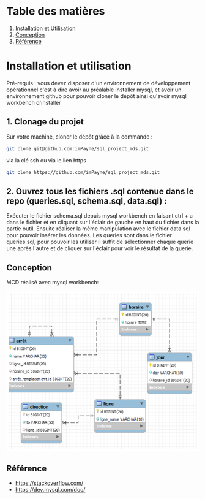 # Table des matières

1. [Installation et Utilisation](#installation)
2. [Conception](#conception)
3. [Référence](#référence)

# Installation et utilisation
Pré-requis : vous devez disposer d'un environnement de développement opérationnel c'est à dire avoir au préalable installer 
mysql, et avoir un environnement github pour pouvoir cloner le dépôt ainsi qu'avoir mysql workbench d'installer

## 1. Clonage du projet

Sur votre machine, cloner le dépôt grâce à la commande :

```bash
git clone git@github.com:imPayne/sql_project_mds.git
```
via la clé ssh ou via le lien https
```bash
git clone https://github.com/imPayne/sql_project_mds.git
```


## 2. Ouvrez tous les fichiers .sql contenue dans le repo (queries.sql, schema.sql, data.sql) : 
Exécuter le fichier schema.sql depuis mysql workbench en faisant ctrl + a dans le fichier et en cliquant sur l'éclair de gauche en haut du fichier dans la partie outil.
Ensuite réaliser la même manipulation avec le fichier data.sql pour pouvoir insérer les données.
Les queries sont dans le fichier queries.sql, pour pouvoir les utiliser il suffit de sélectionner chaque querie une après l'autre 
et de cliquer sur l'éclair pour voir le résultat de la querie.

## Conception <a name="conception"></a>
MCD réalisé avec mysql workbench:

<img src="./mcd.png">


## Référence
- https://stackoverflow.com/
- https://dev.mysql.com/doc/